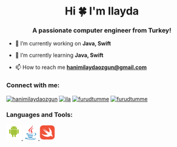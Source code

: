 <h1 align="center">Hi 🍀 I'm Ilayda</h1>
<h3 align="center">A passionate computer engineer from Turkey!</h3>

- 🔭 I’m currently working on **Java, Swift**

- 🌱 I’m currently learning **Java, Swift**

- 📫 How to reach me **hanimilaydaozgun@gmail.com**

<h3 align="left">Connect with me:</h3>
<p align="left">
<a href="https://linkedin.com/in/hanimilaydaozgun" target="blank"><img align="center" src="https://raw.githubusercontent.com/rahuldkjain/github-profile-readme-generator/master/src/images/icons/Social/linked-in-alt.svg" alt="hanimilaydaozgun" height="30" width="40" /></a>
<a href="https://www.youtube.com/c/ila" target="blank"><img align="center" src="https://raw.githubusercontent.com/rahuldkjain/github-profile-readme-generator/master/src/images/icons/Social/youtube.svg" alt="ila" height="30" width="40" /></a>
<a href="https://www.hackerrank.com/furudtumme" target="blank"><img align="center" src="https://raw.githubusercontent.com/rahuldkjain/github-profile-readme-generator/master/src/images/icons/Social/hackerrank.svg" alt="furudtumme" height="30" width="40" /></a>
<a href="https://www.leetcode.com/furudtumme" target="blank"><img align="center" src="https://raw.githubusercontent.com/rahuldkjain/github-profile-readme-generator/master/src/images/icons/Social/leet-code.svg" alt="furudtumme" height="30" width="40" /></a>
</p>

<h3 align="left">Languages and Tools:</h3>
<p align="left"> <a href="https://developer.android.com" target="_blank" rel="noreferrer"> <img src="https://raw.githubusercontent.com/devicons/devicon/master/icons/android/android-original-wordmark.svg" alt="android" width="40" height="40"/> </a> <a href="https://www.java.com" target="_blank" rel="noreferrer"> <img src="https://raw.githubusercontent.com/devicons/devicon/master/icons/java/java-original.svg" alt="java" width="40" height="40"/> </a> <a href="https://developer.apple.com/swift/" target="_blank" rel="noreferrer"> <img src="https://raw.githubusercontent.com/devicons/devicon/master/icons/swift/swift-original.svg" alt="swift" width="40" height="40"/> </a> </p>
